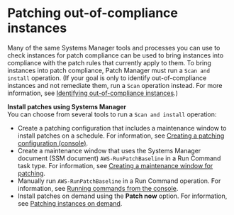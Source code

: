 # Patching out\-of\-compliance instances<a name="patch-compliance-remediate"></a>

Many of the same Systems Manager tools and processes you can use to check instances for patch compliance can be used to bring instances into compliance with the patch rules that currently apply to them\. To bring instances into patch compliance, Patch Manager must run a `Scan and install` operation\. \(If your goal is only to identify out\-of\-compliance instances and not remediate them, run a `Scan` operation instead\. For more information, see [Identifying out\-of\-compliance instances](patch-compliance-identify.md)\.\)

**Install patches using Systems Manager**  
You can choose from several tools to run a `Scan and install` operation:
+ Create a patching configuration that includes a maintenance window to install patches on a schedule\. For information, see [Creating a patching configuration \(console\)](create-patching-configuration.md)\. 
+ Create a maintenance window that uses the Systems Manager document \(SSM document\) `AWS-RunPatchBaseline` in a Run Command task type\. For information, see [Creating a maintenance window for patching](sysman-patch-mw-console.md)\.
+ Manually run `AWS-RunPatchBaseline` in a Run Command operation\. For information, see [Running commands from the console](rc-console.md)\.
+ Install patches on demand using the **Patch now** option\. For information, see [Patching instances on demand](patch-on-demand.md)\.